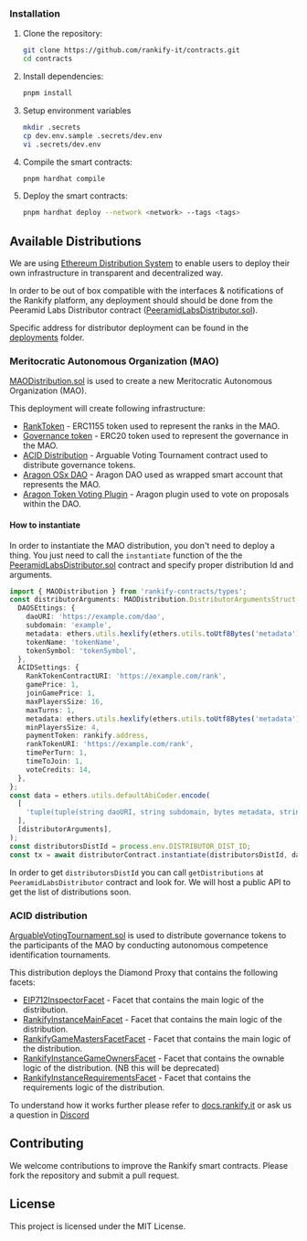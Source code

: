 ### Installation

1. Clone the repository:

   ```sh
   git clone https://github.com/rankify-it/contracts.git
   cd contracts
   ```

2. Install dependencies:

   ```sh
   pnpm install
   ```

3. Setup environment variables

   ```sh
   mkdir .secrets
   cp dev.env.sample .secrets/dev.env
   vi .secrets/dev.env
   ```

4. Compile the smart contracts:

   ```sh
   pnpm hardhat compile
   ```

5. Deploy the smart contracts:
   ```sh
   pnpm hardhat deploy --network <network> --tags <tags>
   ```

## Available Distributions

We are using [Ethereum Distribution System](https://github.com/peeramid-labs/eds) to enable users to deploy their own infrastructure in transparent and decentralized way.

In order to be out of box compatible with the interfaces & notifications of the Rankify platform, any deployment should should be done from the Peeramid Labs Distributor contract ([PeeramidLabsDistributor.sol](./src/distributors/PeeramidLabsDistributor.sol)).

Specific address for distributor deployment can be found in the [deployments](./deployments) folder.

### Meritocratic Autonomous Organization (MAO)

[MAODistribution.sol](./src/distributions/MAODistribution.sol) is used to create a new Meritocratic Autonomous Organization (MAO).

This deployment will create following infrastructure:

- [RankToken](./src/tokens/RankToken.sol) - ERC1155 token used to represent the ranks in the MAO.
- [Governance token](./src/tokens/DistributableGovernanceERC20.sol) - ERC20 token used to represent the governance in the MAO.
- [ACID Distribution](./src/distributions/ArguableVotingTournament.sol) - Arguable Voting Tournament contract used to distribute governance tokens.
- [Aragon OSx DAO](https://aragon.org/) - Aragon DAO used as wrapped smart account that represents the MAO.
- [Aragon Token Voting Plugin](https://github.com/aragon/token-voting-plugin) - Aragon plugin used to vote on proposals within the DAO.

#### How to instantiate

In order to instantiate the MAO distribution, you don't need to deploy a thing. You just need to call the `instantiate` function of the the [PeeramidLabsDistributor.sol](./src/distributors/PeeramidLabsDistributor.sol) contract and specify proper distribution Id and arguments.

```ts
import { MAODistribution } from 'rankify-contracts/types';
const distributorArguments: MAODistribution.DistributorArgumentsStruct = {
  DAOSEttings: {
    daoURI: 'https://example.com/dao',
    subdomain: 'example',
    metadata: ethers.utils.hexlify(ethers.utils.toUtf8Bytes('metadata')),
    tokenName: 'tokenName',
    tokenSymbol: 'tokenSymbol',
  },
  ACIDSettings: {
    RankTokenContractURI: 'https://example.com/rank',
    gamePrice: 1,
    joinGamePrice: 1,
    maxPlayersSize: 16,
    maxTurns: 1,
    metadata: ethers.utils.hexlify(ethers.utils.toUtf8Bytes('metadata')),
    minPlayersSize: 4,
    paymentToken: rankify.address,
    rankTokenURI: 'https://example.com/rank',
    timePerTurn: 1,
    timeToJoin: 1,
    voteCredits: 14,
  },
};
const data = ethers.utils.defaultAbiCoder.encode(
  [
    'tuple(tuple(string daoURI, string subdomain, bytes metadata, string tokenName, string tokenSymbol) DAOSEttings, tuple(uint256 timePerTurn, uint256 maxPlayersSize, uint256 minPlayersSize, uint256 timeToJoin, uint256 maxTurns, uint256 voteCredits, uint256 gamePrice, address paymentToken, uint256 joinGamePrice, string metadata, string rankTokenURI, string RankTokenContractURI) ACIDSettings)',
  ],
  [distributorArguments],
);
const distributorsDistId = process.env.DISTRIBUTOR_DIST_ID;
const tx = await distributorContract.instantiate(distributorsDistId, data);
```

In order to get `distributorsDistId` you can call `getDistributions` at `PeeramidLabsDistributor` contract and look for. We will host a public API to get the list of distributions soon.

### ACID distribution

[ArguableVotingTournament.sol](./src/distributions/ArguableVotingTournament.sol) is used to distribute governance tokens to the participants of the MAO by conducting autonomous competence identification tournaments.

This distribution deploys the Diamond Proxy that contains the following facets:

- [EIP712InspectorFacet](./src/facets/EIP712InspectorFacet.sol) - Facet that contains the main logic of the distribution.
- [RankifyInstanceMainFacet](./src/facets//RankifyInstanceMainFacet.sol) - Facet that contains the main logic of the distribution.
- [RankifyGameMastersFacetFacet](./src/facets/RankifyInstanceGameMastersFacet.sol) - Facet that contains the main logic of the distribution.
- [RankifyInstanceGameOwnersFacet](./src/facets/RankifyInstanceGameOwnersFacet.sol) - Facet that contains the ownable logic of the distribution. (NB this will be deprecated)
- [RankifyInstanceRequirementsFacet](./src/facets/RankifyInstanceRequirementsFacet.sol) - Facet that contains the requirements logic of the distribution.

To understand how it works further please refer to [docs.rankify.it](https://docs.rankify.it/governance) or ask us a question in [Discord](https://discord.gg/EddGgGUuWC)

## Contributing

We welcome contributions to improve the Rankify smart contracts. Please fork the repository and submit a pull request.

## License

This project is licensed under the MIT License.
